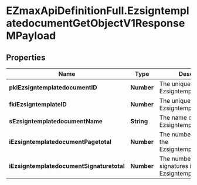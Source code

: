 # EZmaxApiDefinitionFull.EzsigntemplatedocumentGetObjectV1ResponseMPayload

## Properties

Name | Type | Description | Notes
------------ | ------------- | ------------- | -------------
**pkiEzsigntemplatedocumentID** | **Number** | The unique ID of the Ezsigntemplatedocument | 
**fkiEzsigntemplateID** | **Number** | The unique ID of the Ezsigntemplate | 
**sEzsigntemplatedocumentName** | **String** | The name of the Ezsigntemplatedocument. | 
**iEzsigntemplatedocumentPagetotal** | **Number** | The number of pages in the Ezsigntemplatedocument. | 
**iEzsigntemplatedocumentSignaturetotal** | **Number** | The number of total signatures in the Ezsigntemplate. | 


